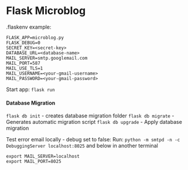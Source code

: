 # Flask Microblog

.flaskenv example:
```
FLASK_APP=microblog.py
FLASK_DEBUG=0
SECRET_KEY=<secret-key>
DATABASE_URL=<database-name>
MAIL_SERVER=smtp.googlemail.com
MAIL_PORT=587
MAIL_USE_TLS=1
MAIL_USERNAME=<your-gmail-username>
MAIL_PASSWORD=<your-gmail-password>
```

Start app: `flask run`

#### Database Migration

`flask db init` - creates database migration folder
`flask db migrate` - Generates automatic migration script
`flask db upgrade` - Apply database migration


Test error email locally - debug set to false:
Run: `python -m smtpd -n -c DebuggingServer localhost:8025`
and below in another terminal
```
export MAIL_SERVER=localhost
export MAIL_PORT=8025
```
